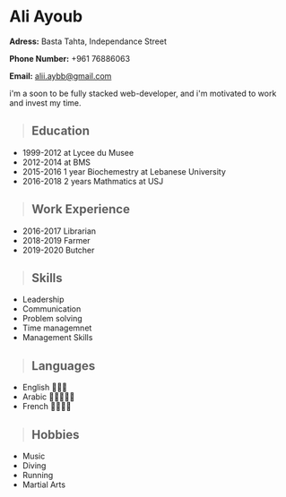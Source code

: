 # Ali Ayoub
**Adress:** Basta Tahta, Independance Street

**Phone Number:** +961 76886063

**Email:** alii.aybb@gmail.com

i'm a soon to be fully stacked web-developer, and i'm motivated to work and invest my time.

> ## Education
* 1999-2012 at Lycee du Musee
* 2012-2014 at BMS
* 2015-2016 1 year Biochemestry at Lebanese University
* 2016-2018 2 years Mathmatics at USJ

> ## Work Experience 
* 2016-2017 Librarian
* 2018-2019 Farmer 
* 2019-2020 Butcher

> ## Skills
* Leadership
* Communication
* Problem solving
* Time managemnet
* Management Skills 

> ## Languages
* English 💪💪💪
* Arabic 💪💪💪💪💪
* French 💪💪💪💪

> ## Hobbies
* Music
* Diving
* Running
* Martial Arts
